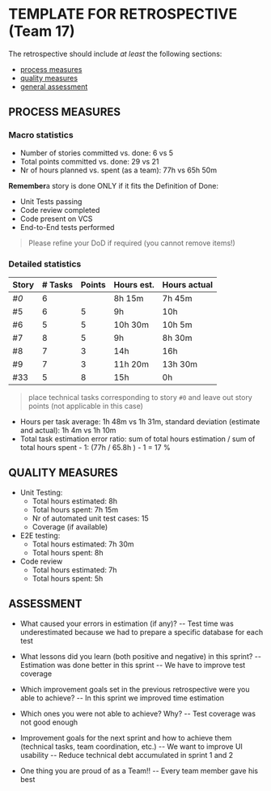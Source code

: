 TEMPLATE FOR RETROSPECTIVE (Team 17)
=====================================

The retrospective should include _at least_ the following
sections:

- [process measures](#process-measures)
- [quality measures](#quality-measures)
- [general assessment](#assessment)

## PROCESS MEASURES 

### Macro statistics

- Number of stories committed vs. done: 6 vs 5 
- Total points committed vs. done: 29 vs 21
- Nr of hours planned vs. spent (as a team): 77h vs 65h 50m

**Remember**a story is done ONLY if it fits the Definition of Done:
 
- Unit Tests passing
- Code review completed
- Code present on VCS
- End-to-End tests performed

> Please refine your DoD if required (you cannot remove items!) 

### Detailed statistics

| Story  | # Tasks | Points | Hours est. | Hours actual |
|--------|---------|--------|------------|--------------|
| _#0_   |    6    |        |  8h 15m    |     7h 45m   |
| #5     |    6    |   5    |    9h      |     10h      |
| #6     |    5    |   5    |  10h 30m   |    10h 5m    |
| #7     |    8    |   5    |     9h     |    8h 30m    |
| #8     |    7    |   3    |    14h     |     16h      |
| #9     |    7    |   3    |  11h 20m   |   13h 30m    |
| #33    |    5    |   8    |   15h      |     0h       |

> place technical tasks corresponding to story `#0` and leave out story points (not applicable in this case)

- Hours per task average: 1h 48m vs 1h 31m, standard deviation (estimate and actual):  1h 4m vs 1h 10m
- Total task estimation error ratio: sum of total hours estimation / sum of total hours spent - 1: (77h / 65.8h ) - 1 = 17 %

  
## QUALITY MEASURES 

- Unit Testing:
  - Total hours estimated: 8h 
  - Total hours spent:  7h 15m
  - Nr of automated unit test cases: 15
  - Coverage (if available)
- E2E testing:
  - Total hours estimated: 7h 30m
  - Total hours spent: 8h 
- Code review 
  - Total hours estimated: 7h
  - Total hours spent: 5h
  


## ASSESSMENT

- What caused your errors in estimation (if any)?
-- Test time was underestimated because we had to prepare a specific database for each test

- What lessons did you learn (both positive and negative) in this sprint?
-- Estimation was done better in this sprint
-- We have to improve test coverage

- Which improvement goals set in the previous retrospective were you able to achieve? 
--  In this sprint we improved time estimation
  
- Which ones you were not able to achieve? Why?
-- Test coverage was not good enough

- Improvement goals for the next sprint and how to achieve them (technical tasks, team coordination, etc.)
-- We want to improve UI usability
-- Reduce technical debt accumulated in sprint 1 and 2


- One thing you are proud of as a Team!!
-- Every team member gave his best 
